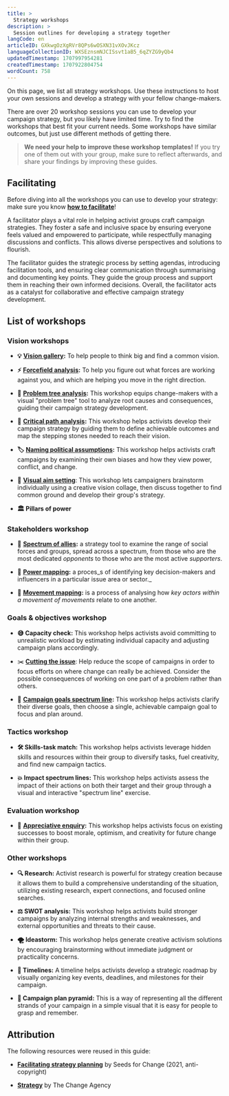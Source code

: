 ```yaml
---
title: >
  Strategy workshops
description: >
  Session outlines for developing a strategy together
langCode: en
articleID: GXkwgOzXgRVr8QPs6wOSXN31vXOvJKcz
languageCollectionID: WXSEznsmNJCISsvt1aB5_6qZYZG9yQb4
updatedTimestamp: 1707997954281
createdTimestamp: 1707922804754
wordCount: 758
---
```


On this page, we list all strategy workshops. Use these instructions to host your own sessions and develop a strategy with your fellow change-makers.

There are over 20 workshop sessions you can use to develop your campaign strategy, but you likely have limited time. Try to find the workshops that best fit your current needs. Some workshops have similar outcomes, but just use different methods of getting there.

> **We need your help to improve these workshop templates!** If you try one of them out with your group, make sure to reflect afterwards, and share your findings by improving these guides.

## Facilitating

Before diving into all the workshops you can use to develop your strategy: make sure you know [**how to facilitate**](/organising/facilitating)!

A facilitator plays a vital role in helping activist groups craft campaign strategies. They foster a safe and inclusive space by ensuring everyone feels valued and empowered to participate, while respectfully managing discussions and conflicts. This allows diverse perspectives and solutions to flourish.

The facilitator guides the strategic process by setting agendas, introducing facilitation tools, and ensuring clear communication through summarising and documenting key points. They guide the group process and support them in reaching their own informed decisions. Overall, the facilitator acts as a catalyst for collaborative and effective campaign strategy development.

## List of workshops

### Vision workshops

-   **💡** [**Vision gallery**](/strategy/workshops/vision-gallery)**:** To help people to think big and find a common vision.
    
-   **⚡️** [**Forcefield analysis**](/strategy/workshops/forcefield-analysis)**:** To help you figure out what forces are working against you, and which are helping you move in the right direction.
    
-   **🌳** [**Problem tree analysis**](/strategy/workshops/problem-tree-analysis)**:** This workshop equips change-makers with a visual "problem tree" tool to analyze root causes and consequences, guiding their campaign strategy development.
    
-   **🚶** [**Critical path analysis**](/strategy/workshops/critical-path-analysis)**:** This workshop helps activists develop their campaign strategy by guiding them to define achievable outcomes and map the stepping stones needed to reach their vision.
    
-   **🏷** [**Naming political assumptions**](/strategy/workshops/naming-political-assumptions)**:** This workshop helps activists craft campaigns by examining their own biases and how they view power, conflict, and change.
    
-   **🎨** [**Visual aim setting**](/strategy/workshop/visual-aim-setting): This workshop lets campaigners brainstorm individually using a creative vision collage, then discuss together to find common ground and develop their group's strategy.
    
-   **🏛️ Pillars of power**
    

### Stakeholders workshop

-   🌈 [**Spectrum of allies**](/strategy/stakeholders/spectrum-of-allies)**:** a strategy tool to examine the range of social forces and groups, spread across a spectrum, from those who are the most dedicated _opponents_ to those who are the most active _supporters_.
    
-   💪 [**Power mapping**](/strategy/workshops/power-mapping)**:** a proces_s of identifying key decision-makers and influencers in a particular issue area or sector._
    
-   🌊 [**Movement mapping**](/strategy/stakeholders/movement-mapping)**:** is a process of analysing how _key actors within a movement of movements_ relate to one another.
    

### Goals & objectives workshop

-   **😅 Capacity check:** This workshop helps activists avoid committing to unrealistic workload by estimating individual capacity and adjusting campaign plans accordingly.
    

-   ✂️ [**Cutting the issue**](https://thechangeagency.org/cutting-the-issue-campaign-strategy-process-guide/?utm_source=activisthandbook.org): Help reduce the scope of campaigns in order to focus efforts on where change can really be achieved. Consider the possible consequences of working on one part of a problem rather than others.
    
-   **🎯** [**Campaign goals spectrum line**](/strategy/workshops/campaign-goals-spectrum-line)**:** This workshop helps activists clarify their diverse goals, then choose a single, achievable campaign goal to focus and plan around.
    

### Tactics workshop

-   **🛠️ Skills-task match:** This workshop helps activists leverage hidden skills and resources within their group to diversify tasks, fuel creativity, and find new campaign tactics.
    
-   **💥 Impact spectrum lines:** This workshop helps activists assess the impact of their actions on both their target and their group through a visual and interactive "spectrum line" exercise.
    

### Evaluation workshop

-   **🙏** [**Appreciative enquiry**](/strategy/workshops/appreciative-enquiry)**:** This workshop helps activists focus on existing successes to boost morale, optimism, and creativity for future change within their group.
    

### Other workshops

-   **🔍 Research:** Activist research is powerful for strategy creation because it allows them to build a comprehensive understanding of the situation, utilizing existing research, expert connections, and focused online searches.
    
-   **⚖️ SWOT analysis:** This workshop helps activists build stronger campaigns by analyzing internal strengths and weaknesses, and external opportunities and threats to their cause.
    
-   **🌪️ Ideastorm:** This workshop helps generate creative activism solutions by encouraging brainstorming without immediate judgment or practicality concerns.
    
-   **📆 Timelines:** A timeline helps activists develop a strategic roadmap by visually organizing key events, deadlines, and milestones for their campaign.
    
-   **🔺 Campaign plan pyramid:** This is a way of representing all the different strands of your campaign in a simple visual that it is easy for people to grasp and remember.
    

## Attribution

The following resources were reused in this guide:

-   [**Facilitating strategy planning**](https://www.seedsforchange.org.uk/facilitating_strategy.pdf?utm_source=activisthandbook.org) by Seeds for Change (2021, anti-copyright)
    
-   [**Strategy**](https://thechangeagency.org/strategy/?utm_source=activisthandbook.org) by The Change Agency
